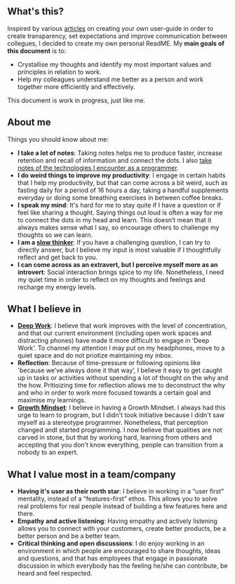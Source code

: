 ## What's this?
Inspired by various [articles](http://firstround.com/review/the-indispensable-document-for-the-modern-manager/) on creating your own user-guide in order to create transparency, set expectations and improve communication between collegues, I decided to create my own personal ReadME. My **main goals of this document** is to:

* Crystallise my thoughts and identify my most important values and principles in relation to work.
* Help my colleagues understand me better as a person and work together more efficiently and effectively. 

This document is work in progress, just like me.

## About me
Things you should know about me:
* **I take a lot of notes**: Taking notes helps me to produce faster, increase retention and recall of information and connect the dots. I also [take notes of the technologies I encounter as a programmer](https://github.com/silksil/NOTES-CHEATSHEET).
* **I do weird things to improve my productivity**: I engage in certain habits that I help my productivity, but that can come across a bit weird, such as fasting daily for a period of 16 hours a day, taking a handful supplements everyday or doing some breathing exercises in between coffee breaks.
* **I speak my mind**: It's hard for me to stay quite if I have a question or if feel like sharing a thought. Saying things out loud is often a way for me to connect the dots in my head and learn. This doesn’t mean that it always makes sense what I say, so encourage others to challenge my thoughts so we can learn. 
* **I am a [slow thinker](https://sivers.org/slow)**: If you have a challenging question, I can try to  directly answer, but I believe my input is most valuable if I thoughtfully reflect and get back to you. 
* **I can come across as an extravert, but I perceive myself more as an introvert**:  Social interaction brings spice to my life. Nonetheless, I need my quiet time in order to reflect on my thoughts and feelings and recharge my energy levels.

##  What I believe in
* **[Deep Work](https://evernote.com/blog/why-deep-work-matters-in-a-distracted-world/)**: I believe that work improves with the level of concentration, and that our current environment (including open work spaces and distracting phones) have made it more difficult to engage in ‘Deep Work'. To channel my attention I may put on my headphones, move to a quiet space and do not priotize maintaining my inbox. 
* **Reflection**: Because of time-pressure or following opinions like 'because we’ve always done it that way’, I believe it easy to get caught up in tasks or activities without spending a lot of thought on the why and the how. Pritioizing time for reflection allows me to deconstruct the why and who in order to work more focused towards a certain goal and maximise my learnings.
* **[Growth Mindset](https://hbr.org/2016/01/what-having-a-growth-mindset-actually-means)**: I believe in having a Growth Mindset. I always had this urge to learn to program, but I didn't took initiative because I didn't saw myself as a stereotype programmer. Nonetheless, that perception changed andI started programming. I now believe that qualities are not carved in stone, but that by working hard, learning from others and accepting that you don't know everything, people can transition from a nobody to an expert. 

## What I value most in a team/company
* **Having it's user as their north star**: I believe in working in a “user first” mentality, instead of a “features-first” ethos. This allows you to solve real problems for real people instead of building a few features here and there. 
* **Empathy and active listening**: Having empathy and actively listening allows you to connect with your customers, create better products, be a better person and be a better team. 
* **Critical thinking and open discussions**: I do enjoy working in an environment in which  people are encouraged to share thoughts, ideas and questions, and that has employees that engage in passionate discussion in which everybody has the feeling he/she can contribute, be heard and feel respected. 
